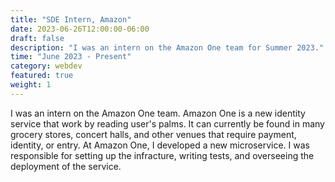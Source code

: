 ```yaml
---
title: "SDE Intern, Amazon"
date: 2023-06-26T12:00:00-06:00
draft: false
description: "I was an intern on the Amazon One team for Summer 2023."
time: "June 2023 - Present"
category: webdev
featured: true
weight: 1
---
```


I was an intern on the Amazon One team. Amazon One is a new identity service that work by reading user's palms. It can currently be found in many grocery stores, concert halls, and other venues that require payment, identity, or entry. At Amazon One, I developed a new microservice. I was responsible for setting up the infracture, writing tests, and overseeing the deployment of the service.